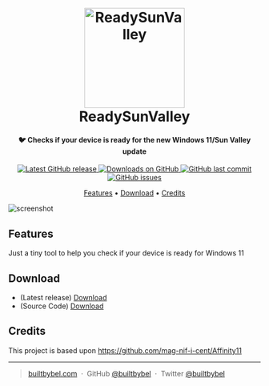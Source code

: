 
<h1 align="center">
  <br>
  <a href="http://www.builtbybel.com"><img src="https://github.com/builtbybel/moin-11/blob/main/src/RSV/AppIcon.ico" alt="ReadySunValley" width="200"></a>
  <br>
  ReadySunValley
  <br>
</h1>

<h4 align="center">🐦 Checks if your device is ready for the new Windows 11/Sun Valley update</h4>

<p align="center">
<a href="https://github.com/builtbybel/ReadySunValley/releases/latest" target="_blank">
<img alt="Latest GitHub release" src="https://img.shields.io/github/release/builtbybel/rsv.svg?style=flat-square" />
</a>
	
<a href="https://github.com/builtbybel/ReadySunValley/releases" target="_blank">
<img alt="Downloads on GitHub" src="https://img.shields.io/github/downloads/builtbybel/ReadySunValley/total.svg?style=flat-square" />
</a>

<a href="https://github.com/builtbybel/ReadySunValley/commits/master">
<img src="https://img.shields.io/github/last-commit/builtbybel/rsv.svg?style=flat-square&logo=github&logoColor=white"
alt="GitHub last commit">
<a href="https://github.com/builtbybel/ReadySunValley/issues">
<img src="https://img.shields.io/github/issues-raw/builtbybel/rsv.svg?style=flat-square&logo=github&logoColor=white"
alt="GitHub issues">   
  
</p>

<p align="center">
  <a href="#features">Features</a> •
  <a href="#download">Download</a> •
  <a href="#credits">Credits</a> 
</p>

![screenshot](https://github.com/builtbybel/moin-11/blob/main/assets/rsv.png)

## Features
Just a tiny tool to help you check if your device is ready for Windows 11
	
	
## Download

- (Latest release) [Download](https://github.com/builtbybel/ReadySunValley/releases)
- (Source Code) [Download](https://github.com/builtbybel/ReadySunValley/releases) 


## Credits

This project is based upon https://github.com/mag-nif-i-cent/Affinity11

---

> [builtbybel.com](https://www.builtbybel.com) &nbsp;&middot;&nbsp;
> GitHub [@builtbybel](https://github.com/builtbybel) &nbsp;&middot;&nbsp;
> Twitter [@builtbybel](https://twitter.com/builtbybel)
